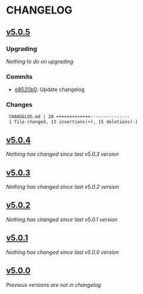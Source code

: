 # CHANGELOG

## [v5.0.5](https://github.com/softspring/polymorphic-form-type/releases/tag/v5.0.5)

### Upgrading

*Nothing to do on upgrading*

### Commits

- [e8520b0](https://github.com/softspring/polymorphic-form-type/commit/e8520b065da72f7a277cd9381786dc7023d13494): Update changelog

### Changes

```
 CHANGELOG.md | 28 +++++++++++++---------------
 1 file changed, 13 insertions(+), 15 deletions(-)
```

## [v5.0.4](https://github.com/softspring/polymorphic-form-type/releases/tag/v5.0.4)

*Nothing has changed since last v5.0.3 version*

## [v5.0.3](https://github.com/softspring/polymorphic-form-type/releases/tag/v5.0.3)

*Nothing has changed since last v5.0.2 version*

## [v5.0.2](https://github.com/softspring/polymorphic-form-type/releases/tag/v5.0.2)

*Nothing has changed since last v5.0.1 version*

## [v5.0.1](https://github.com/softspring/polymorphic-form-type/releases/tag/v5.0.1)

*Nothing has changed since last v5.0.0 version*

## [v5.0.0](https://github.com/softspring/polymorphic-form-type/releases/tag/v5.0.0)

*Previous versions are not in changelog*
